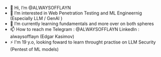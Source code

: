 - 👋 Hi, I’m @ALWAYSOFFLAYN
- 👀 I’m interested in Web Penetration Testing and ML Engineernig (Especially LLM / GenAI )
- 🌱 I’m currently learning fundamentals and more over on both spheres
- 📫 How to reach me
   Telegram : @ALWAYSOFFLAYN
   LinkedIn : alwaysofflayn (Edgar Kasimov)
- ⚡ I'm 19 y.o, looking foward to learn throught practise on LLM Security (Pentest of ML models)

